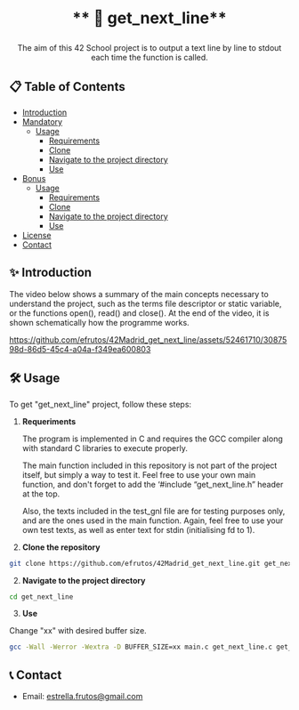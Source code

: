 #  <p align="center"> ** 📝 get_next_line** </p>                         

<p align="center"> The aim of this 42 School project is to output a text line by line to stdout each time the function is called. </p> 

## 📋 Table of Contents

- [Introduction](#-introduction)
- [Mandatory](#-mandatory)
  - [Usage](#️-usage)
    - [Requirements](#requirements)
    - [Clone](#clone)
    - [Navigate to the project directory](#navigate-to-the-project-directory)
    - [Use](#use)
- [Bonus](#-bonus)
  - [Usage](#️-usage)
    - [Requirements](#requirements)
    - [Clone](#clone)
    - [Navigate to the project directory](#navigate-to-the-project-directory)
    - [Use](#use)
- [License](#-license)
- [Contact](#-contact)

## ✨ Introduction
The video below shows a summary of the main concepts necessary to understand the project, such as the terms file descriptor or static variable, or the functions open(), read() and close(). At the end of the video, it is shown schematically how the programme works. 



https://github.com/efrutos/42Madrid_get_next_line/assets/52461710/3087598d-86d5-45c4-a04a-f349ea600803




## 🛠️ Usage
To get "get_next_line" project, follow these steps:

1. **Requeriments**

   The program is implemented in C and requires the GCC compiler along with standard C libraries to execute properly.

   The main function included in this repository is not part of the project itself, but simply a way to test it. Feel free to use your own main function, and don't forget to add the ‘#include “get_next_line.h” header at the top.

    Also, the texts included in the test_gnl file are for testing purposes only, and are the ones used in the main function. Again, feel free to use your own test texts, as well as enter text for stdin (initialising fd to 1).
   
3. **Clone the repository**

  ```bash
  git clone https://github.com/efrutos/42Madrid_get_next_line.git get_next_line
  ```

2. **Navigate to the project directory**

  ```bash
  cd get_next_line
  ```

3. **Use**
 
 Change "xx" with desired buffer size.

  ```bash
  gcc -Wall -Werror -Wextra -D BUFFER_SIZE=xx main.c get_next_line.c get_next_line_utils.c && ./a.out
  ```

## 📞 Contact

- Email: [estrella.frutos@gmail.com](mailto:estrella.frutos@gmail.com)

